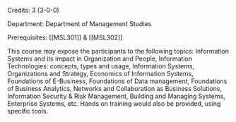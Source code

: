 Credits: 3 (3-0-0)

Department: Department of Management Studies

Prerequisites: [[MSL301]] & [[MSL302]]

This course may expose the participants to the following topics: Information Systems and its impact in Organization and People, Information Technologies: concepts, types and usage, Information Systems, Organizations and Strategy, Economics of Information Systems, Foundations of E-Business, Foundations of Data management, Foundations of Business Analytics, Networks and Collaboration as Business Solutions, Information Security & Risk Management, Building and Managing Systems, Enterprise Systems, etc. Hands on training would also be provided, using specific tools.